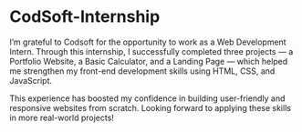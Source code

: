 # CodSoft-Internship
I’m grateful to Codsoft for the opportunity to work as a Web Development Intern.
Through this internship, I successfully completed three projects — a Portfolio Website, a Basic Calculator, and a Landing Page — which helped me strengthen my front-end development skills using HTML, CSS, and JavaScript.

This experience has boosted my confidence in building user-friendly and responsive websites from scratch. Looking forward to applying these skills in more real-world projects!
